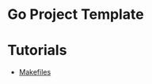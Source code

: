 # Go Project Template



# Tutorials

- [Makefiles](https://tutorialedge.net/golang/makefiles-for-go-developers/)
